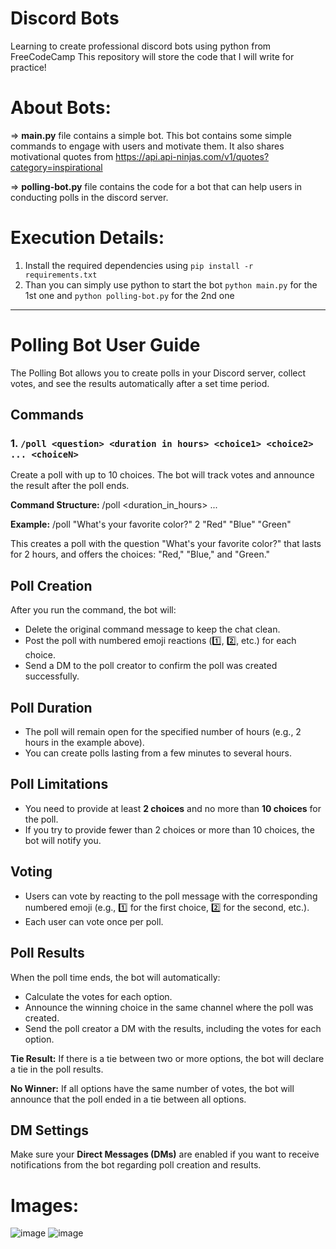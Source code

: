# Discord Bots

Learning to create professional discord bots using python from FreeCodeCamp
This repository will store the code that I will write for practice!

# About Bots: 
=> **main.py** file contains a simple bot. This bot contains some simple commands to engage with users and motivate them. It also shares motivational quotes from https://api.api-ninjas.com/v1/quotes?category=inspirational

=> **polling-bot.py** file contains the code for a bot that can help users in conducting polls in the discord server.


# Execution Details:
1. Install the required dependencies using `pip install -r requirements.txt`
2. Than you can simply use python to start the bot `python main.py` for the 1st one and `python polling-bot.py` for the 2nd one

-------------------------------

# Polling Bot User Guide

The Polling Bot allows you to create polls in your Discord server, collect votes, and see the results automatically after a set time period.

## Commands

### 1. `/poll <question> <duration in hours> <choice1> <choice2> ... <choiceN>`
Create a poll with up to 10 choices. The bot will track votes and announce the result after the poll ends.

**Command Structure:**
/poll <question> <duration_in_hours> <choice1> <choice2> ... <choiceN>

**Example:**
/poll "What's your favorite color?" 2 "Red" "Blue" "Green"

This creates a poll with the question "What's your favorite color?" that lasts for 2 hours, and offers the choices: "Red," "Blue," and "Green."

## Poll Creation
After you run the command, the bot will:
- Delete the original command message to keep the chat clean.
- Post the poll with numbered emoji reactions (1️⃣, 2️⃣, etc.) for each choice.
- Send a DM to the poll creator to confirm the poll was created successfully.

## Poll Duration
- The poll will remain open for the specified number of hours (e.g., 2 hours in the example above).
- You can create polls lasting from a few minutes to several hours.

## Poll Limitations
- You need to provide at least **2 choices** and no more than **10 choices** for the poll.
- If you try to provide fewer than 2 choices or more than 10 choices, the bot will notify you.

## Voting
- Users can vote by reacting to the poll message with the corresponding numbered emoji (e.g., 1️⃣ for the first choice, 2️⃣ for the second, etc.).
- Each user can vote once per poll.

## Poll Results
When the poll time ends, the bot will automatically:
- Calculate the votes for each option.
- Announce the winning choice in the same channel where the poll was created.
- Send the poll creator a DM with the results, including the votes for each option.

**Tie Result:** If there is a tie between two or more options, the bot will declare a tie in the poll results.

**No Winner:** If all options have the same number of votes, the bot will announce that the poll ended in a tie between all options.

## DM Settings
Make sure your **Direct Messages (DMs)** are enabled if you want to receive notifications from the bot regarding poll creation and results.

# Images:

![image](https://github.com/user-attachments/assets/e4449b4c-17d8-4487-a7c9-ffd51aafec53)
![image](https://github.com/user-attachments/assets/07747a01-ed41-4e6a-998e-423be5b74cf4)


